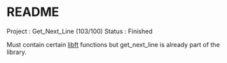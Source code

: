 # README #

Project : Get_Next_Line (103/100)
Status  : Finished

Must contain certain [libft](https://github.com/gaetanpueo/project_c_libft) functions but get_next_line is already part of the library.
